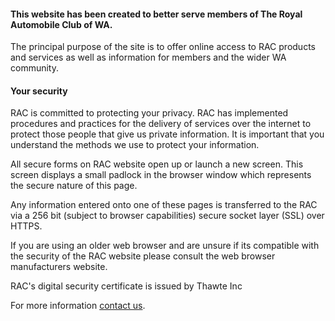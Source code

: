 #### This website has been created to better serve members of The Royal Automobile Club of WA.

The principal purpose of the site is to offer online access to RAC products and services as well as information for members and the wider WA community.

#### Your security

RAC is committed to protecting your privacy. RAC has implemented procedures and practices for the delivery of services over the internet to protect those people that give us private information. It is important that you understand the methods we use to protect your information.

All secure forms on RAC website open up or launch a new screen. This screen displays a small padlock in the browser window which represents the secure nature of this page.

Any information entered onto one of these pages is transferred to the RAC via a 256 bit (subject to browser capabilities) secure socket layer (SSL) over HTTPS.

If you are using an older web browser and are unsure if its compatible with the security of the RAC website please consult the web browser manufacturers website.

RAC's digital security certificate is issued by Thawte Inc

For more information [contact us](https://rac.com.au/about-rac/contact-us).